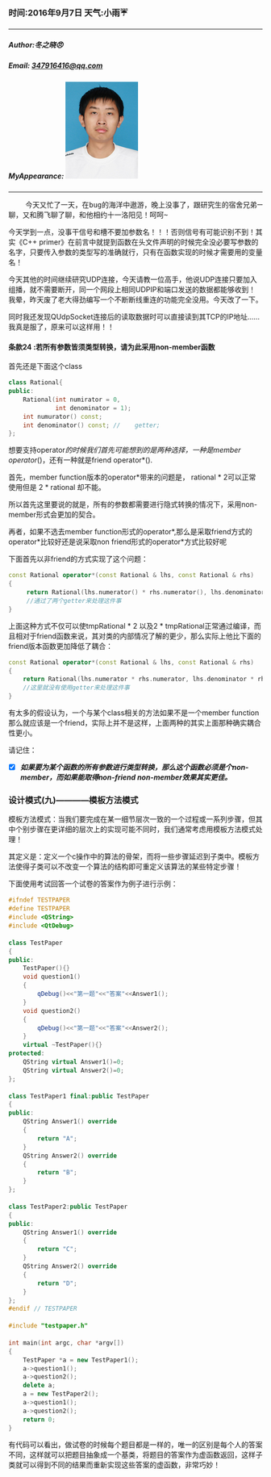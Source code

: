 ### 时间:2016年9月7日 天气:小雨:umbrella:
-----
#####   Author:冬之晓:angry:
#####   Email: 347916416@qq.com
#####   MyAppearance: ![MyAppearance](../MyPicture.JPG "我的头像")
----------

<pre>
    今天又忙了一天，在bug的海洋中遨游，晚上没事了，跟研究生的宿舍兄弟一起聊了
聊，又和腾飞聊了聊，和他相约十一洛阳见！呵呵~
</pre>

今天学到一点，没事干信号和槽不要加参数名！！！否则信号有可能识别不到！其实《C++ primer》在前言中就提到函数在头文件声明的时候完全没必要写参数的名字，只要传入参数的类型写的准确就行，只有在函数实现的时候才需要用的变量名！

今天其他的时间继续研究UDP连接，今天请教一位高手，他说UDP连接只要加入组播，就不需要断开，同一个网段上相同UDPIP和端口发送的数据都能够收到！我晕，昨天废了老大得劲编写一个不断断线重连的功能完全没用。今天改了一下。

同时我还发现QUdpSocket连接后的读取数据时可以直接读到其TCP的IP地址……我真是服了，原来可以这样用！！

#### 条款24 :若所有参数皆须类型转换，请为此采用non-member函数

首先还是下面这个class

```C++
class Rational{
public:
    Rational(int numirator = 0, 
             int denominator = 1);
    int numurator() const;
    int denominator() const; //    getter;
};
```

想要支持operator*的时候我们首先可能想到的是两种选择，一种是member operator*()，还有一种就是friend operator*().

 
首先，member function版本的operator\*带来的问题是， rational \* 2可以正常使用但是 2 \* rational 却不能。

所以首先这里要说的就是，所有的参数都需要进行隐式转换的情况下，采用non-member形式会更加的契合。

 

再者，如果不选去member function形式的operator\*,那么是采取friend方式的operator\*比较好还是说采取non friend形式的operator\*方式比较好呢

 

下面首先以非friend的方式实现了这个问题：

```C++
const Rational operator*(const Rational & lhs, const Rational & rhs)
{
     return Rational(lhs.numerator() * rhs.numerator(), lhs.denominator() * rhs.denominator());
     //通过了两个getter来处理这件事
}
```

上面这种方式不仅可以使tmpRational \* 2 以及2 \* tmpRational正常通过编译，而且相对于friend函数来说，其对类的内部情况了解的更少，那么实际上他比下面的friend版本函数更加降低了耦合：

```C++
const Rational operator*(const Rational & lhs, const Rational & rhs)
{
    return Rational(lhs.numerator * rhs.numerator, lhs.denominator * rhs.denominator);
    //这里就没有使用getter来处理这件事
}
```

有太多的假设认为，一个与某个class相关的方法如果不是一个member function那么就应该是一个friend，实际上并不是这样，上面两种的其实上面那种确实耦合性更小。

请记住：

- [x] ***如果要为某个函数的所有参数进行类型转换，那么这个函数必须是个non-member，而如果能取得non-friend non-member效果其实更佳。***



### 设计模式(九)————模板方法模式

模板方法模式：当我们要完成在某一细节层次一致的一个过程或一系列步骤，但其中个别步骤在更详细的层次上的实现可能不同时，我们通常考虑用模板方法模式处理！

其定义是：定义一个c操作中的算法的骨架，而将一些步骤延迟到子类中。模板方法使得子类可以不改变一个算法的结构即可重定义该算法的某些特定步骤！

下面使用考试回答一个试卷的答案作为例子进行示例：

```C++
#ifndef TESTPAPER
#define TESTPAPER
#include <QString>
#include <QtDebug>

class TestPaper
{
public:
    TestPaper(){}
    void question1()
    {
        qDebug()<<"第一题"<<"答案"<<Answer1();
    }
    void question2()
    {
        qDebug()<<"第一题"<<"答案"<<Answer2();
    }
    virtual ~TestPaper(){}
protected:
    QString virtual Answer1()=0;
    QString virtual Answer2()=0;
};

class TestPaper1 final:public TestPaper
{
public:
    QString Answer1() override
    {
        return "A";
    }
    QString Answer2() override
    {
        return "B";
    }
};

class TestPaper2:public TestPaper
{
public:
    QString Answer1() override
    {
        return "C";
    }
    QString Answer2() override
    {
        return "D";
    }
};
#endif // TESTPAPER

#include "testpaper.h"

int main(int argc, char *argv[])
{
    TestPaper *a = new TestPaper1();
    a->question1();
    a->question2();
    delete a;
    a = new TestPaper2();
    a->question1();
    a->question2();
    return 0;
}
```

有代码可以看出，做试卷的时候每个题目都是一样的，唯一的区别是每个人的答案不同，这样就可以把题目抽象成一个基类，将题目的答案作为虚函数返回，这样子类就可以得到不同的结果而重新实现这些答案的虚函数，非常巧妙！